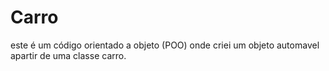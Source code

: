 # Carro
este é um código orientado a objeto (POO) onde criei um objeto automavel apartir de uma classe carro.
